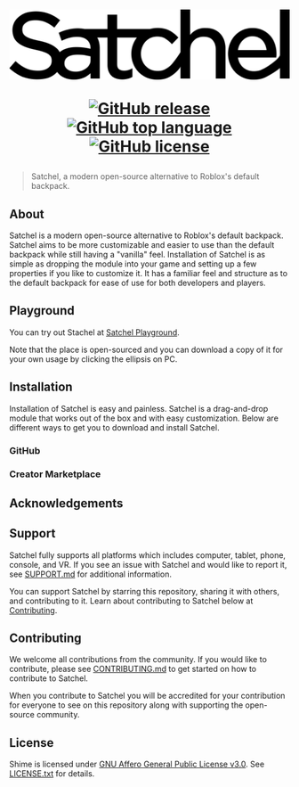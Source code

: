 <h1 align="center">
  <picture>
    <source media="(prefers-color-scheme: dark)" srcset="assets/SatchelWhite.svg">
    <source media="(prefers-color-scheme: light)" srcset="assets/SatchelBlack.svg">
    <img src="assets/SatchelBlack.svg">
  </picture>
  
  [![GitHub release](https://img.shields.io/github/v/release/RyanLua/Satchel?logo=roblox&color=00a2ff)](https://github.com/RyanLua/Shime/releases)
  [![GitHub top language](https://img.shields.io/github/languages/top/RyanLua/Satchel?logo=lua&color=00a2ff)](https://github.com/search?q=repo%3ARyanLua%2FShime++language%3ALua&type=code)
  [![GitHub license](https://img.shields.io/github/license/RyanLua/Satchel?logo=pnu&color=00a2ff)](LICENSE.txt)
</h1>

> Satchel, a modern open-source alternative to Roblox's default backpack.

## About

Satchel is a modern open-source alternative to Roblox's default backpack. Satchel aims to be more customizable and easier to use than the default backpack while still having a "vanilla" feel. Installation of Satchel is as simple as dropping the module into your game and setting up a few properties if you like to customize it. It has a familiar feel and structure as to the default backpack for ease of use for both developers and players.

## Playground

You can try out Stachel at [Satchel Playground](https://www.roblox.com/games/13592168150).

Note that the place is open-sourced and you can download a copy of it for your own usage by clicking the ellipsis on PC. 

## Installation

Installation of Satchel is easy and painless. Satchel is a drag-and-drop module that works out of the box and with easy customization. Below are different ways to get you to download and install Satchel. 

### GitHub

### Creator Marketplace

## Acknowledgements

## Support

Satchel fully supports all platforms which includes computer, tablet, phone, console, and VR. If you see an issue with Satchel and would like to report it, see [SUPPORT.md](SUPPORT.md) for additional information.

You can support Satchel by starring this repository, sharing it with others, and contributing to it. Learn about contributing to Satchel below at [Contributing](#contributing).

## Contributing

We welcome all contributions from the community. If you would like to contribute, please see [CONTRIBUTING.md](CONTRIBUTING.md) to get started on how to contribute to Satchel.

When you contribute to Satchel you will be accredited for your contribution for everyone to see on this repository along with supporting the open-source community.

## License

Shime is licensed under [GNU Affero General Public License v3.0](https://www.gnu.org/licenses/). See [LICENSE.txt](LICENSE.txt) for details.
